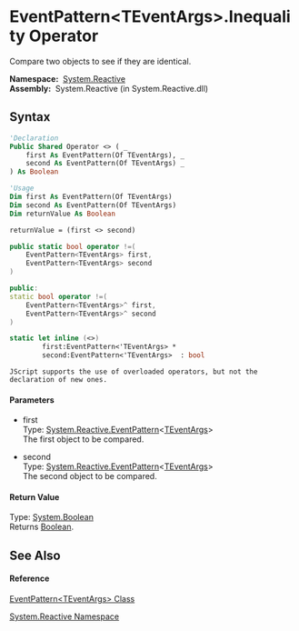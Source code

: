 # EventPattern\<TEventArgs\>.Inequality Operator

Compare two objects to see if they are identical.

**Namespace:**  [System.Reactive](System.Reactive\System.Reactive.md)  
**Assembly:**  System.Reactive (in System.Reactive.dll)

## Syntax

```vb
'Declaration
Public Shared Operator <> ( _
    first As EventPattern(Of TEventArgs), _
    second As EventPattern(Of TEventArgs) _
) As Boolean
```

```vb
'Usage
Dim first As EventPattern(Of TEventArgs)
Dim second As EventPattern(Of TEventArgs)
Dim returnValue As Boolean

returnValue = (first <> second)
```

```csharp
public static bool operator !=(
    EventPattern<TEventArgs> first,
    EventPattern<TEventArgs> second
)
```

```c++
public:
static bool operator !=(
    EventPattern<TEventArgs>^ first, 
    EventPattern<TEventArgs>^ second
)
```

```fsharp
static let inline (<>)
        first:EventPattern<'TEventArgs> * 
        second:EventPattern<'TEventArgs>  : bool
```

```jscript
JScript supports the use of overloaded operators, but not the declaration of new ones.
```

#### Parameters

- first  
  Type: [System.Reactive.EventPattern](EventPattern\EventPattern(TEventArgs).md)\<[TEventArgs](EventPattern\EventPattern(TEventArgs).md)\>  
  The first object to be compared.

- second  
  Type: [System.Reactive.EventPattern](EventPattern\EventPattern(TEventArgs).md)\<[TEventArgs](EventPattern\EventPattern(TEventArgs).md)\>  
  The second object to be compared.

#### Return Value

Type: [System.Boolean](https://msdn.microsoft.com/en-us/library/a28wyd50)  
Returns [Boolean](https://msdn.microsoft.com/en-us/library/a28wyd50).

## See Also

#### Reference

[EventPattern\<TEventArgs\> Class](EventPattern\EventPattern(TEventArgs).md)

[System.Reactive Namespace](System.Reactive\System.Reactive.md)






